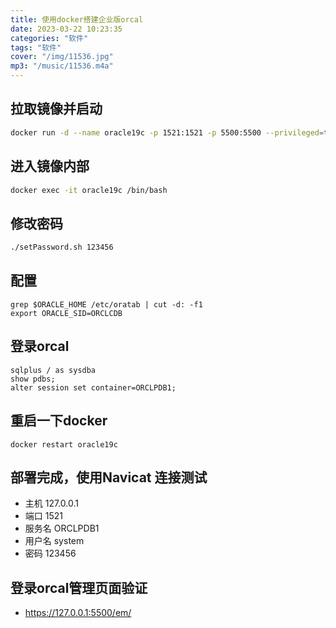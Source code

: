 ```yaml
---
title: 使用docker搭建企业版orcal
date: 2023-03-22 10:23:35
categories: "软件"
tags: "软件" 
cover: "/img/11536.jpg"
mp3: "/music/11536.m4a"
---
```

## 拉取镜像并启动
```bash
docker run -d --name oracle19c -p 1521:1521 -p 5500:5500 --privileged=true -it -v /opt/soft/db/oracle/:/var/opt/oracle/data -e TZ=Asia/Chongqing registry.cn-beijing.aliyuncs.com/zhouchaoyi/oracle19c:19.3 
```
## 进入镜像内部
```bash
docker exec -it oracle19c /bin/bash 
```
## 修改密码
```bash
./setPassword.sh 123456
```
## 配置
```
grep $ORACLE_HOME /etc/oratab | cut -d: -f1 
export ORACLE_SID=ORCLCDB 
```
## 登录orcal
```
sqlplus / as sysdba 
show pdbs; 
alter session set container=ORCLPDB1;
```
## 重启一下docker 
```
docker restart oracle19c
```
## 部署完成，使用Navicat 连接测试
 - 主机 127.0.0.1
 - 端口 1521
 - 服务名 ORCLPDB1
 - 用户名 system
 - 密码 123456

## 登录orcal管理页面验证
 - https://127.0.0.1:5500/em/
